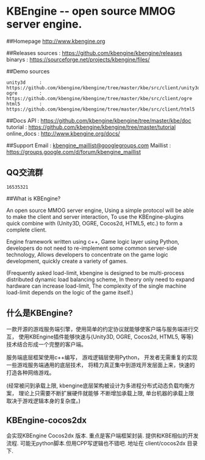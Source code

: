 KBEngine -- open source MMOG server engine.
========

##Homepage
http://www.kbengine.org

##Releases
	sources		: https://github.com/kbengine/kbengine/releases 
	binarys		: https://sourceforge.net/projects/kbengine/files/

##Demo sources

	unity3d		: https://github.com/kbengine/kbengine/tree/master/kbe/src/client/unity3d
	ogre		: https://github.com/kbengine/kbengine/tree/master/kbe/src/client/ogre
	html5		: https://github.com/kbengine/kbengine/tree/master/kbe/src/client/html5


##Docs
	API		: https://github.com/kbengine/kbengine/tree/master/kbe/doc
	tutorial	: https://github.com/kbengine/kbengine/tree/master/tutorial
	online_docs	: http://www.kbengine.org/docs/

##Support
	Email		: kbengine_maillist@googlegroups.com
	Maillist	: https://groups.google.com/d/forum/kbengine_maillist

## QQ交流群
	16535321

##What is KBEngine?

An open source MMOG server engine, Using a simple protocol will be able to make the client and server interaction,
To use the KBEngine-plugins quick combine with (Unity3D, OGRE, Cocos2d, HTML5, etc.) to form a complete client.

Engine framework written using c++, Game logic layer using Python, 
developers do not need to re-implement some common server-side technology,
Allows developers to concentrate on the game logic development, quickly create a variety of games.

(Frequently asked load-limit, kbengine is designed to be multi-process distributed dynamic load balancing scheme, 
In theory only need to expand hardware can increase load-limit, The complexity of the single machine 
load-limit depends on the logic of the game itself.)

## 什么是KBEngine?
一款开源的游戏服务端引擎，使用简单的约定协议就能够使客户端与服务端进行交互，
使用KBEngine插件能够快速与(Unity3D, OGRE, Cocos2d, HTML5, 等等)技术结合形成一个完整的客户端。

服务端底层框架使用c++编写， 游戏逻辑层使用Python， 开发者无需重复的实现一些游戏服务端通用的底层技术，
将精力真正集中到游戏开发层面上来，快速的打造各种网络游戏。

(经常被问到承载上限, kbengine底层架构被设计为多进程分布式动态负载均衡方案， 理论上只需要不断扩展硬件就能够
不断增加承载上限, 单台机器的承载上限取决于游戏逻辑本身的复杂度。)



## KBEngine-cocos2dx 
   会实现KBEngine Cocos2dx 版本. 重点是客户端框架封装. 提供和KBE相似的开发流程. 可能无python脚本.但用CPP写逻辑也不错吧.
   地址在  client/cocos2dx 目录下.


